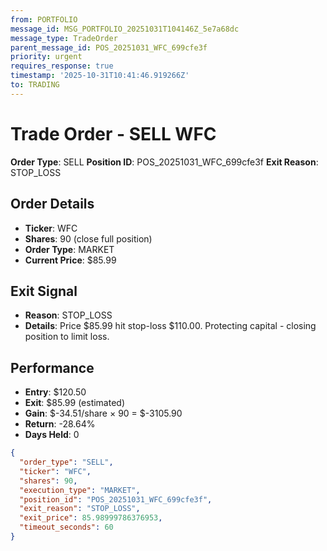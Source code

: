 ```yaml
---
from: PORTFOLIO
message_id: MSG_PORTFOLIO_20251031T104146Z_5e7a68dc
message_type: TradeOrder
parent_message_id: POS_20251031_WFC_699cfe3f
priority: urgent
requires_response: true
timestamp: '2025-10-31T10:41:46.919266Z'
to: TRADING
---
```


# Trade Order - SELL WFC

**Order Type**: SELL
**Position ID**: POS_20251031_WFC_699cfe3f
**Exit Reason**: STOP_LOSS

## Order Details
- **Ticker**: WFC
- **Shares**: 90 (close full position)
- **Order Type**: MARKET
- **Current Price**: $85.99

## Exit Signal
- **Reason**: STOP_LOSS
- **Details**: Price $85.99 hit stop-loss $110.00. Protecting capital - closing position to limit loss.

## Performance
- **Entry**: $120.50
- **Exit**: $85.99 (estimated)
- **Gain**: $-34.51/share × 90 = $-3105.90
- **Return**: -28.64%
- **Days Held**: 0

```json
{
  "order_type": "SELL",
  "ticker": "WFC",
  "shares": 90,
  "execution_type": "MARKET",
  "position_id": "POS_20251031_WFC_699cfe3f",
  "exit_reason": "STOP_LOSS",
  "exit_price": 85.98999786376953,
  "timeout_seconds": 60
}
```
